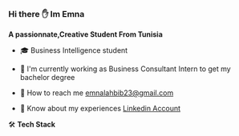 ### Hi there :hand: Im Emna
**A passionnate,Creative Student From Tunisia**
- :mortar_board: Business Intelligence student

- 🌱 I'm currently working as Business Consultant Intern to get my bachelor degree

- :e-mail: How to reach me emnalahbib23@gmail.com
- :page_facing_up: Know about my experiences [Linkedin Account](https://www.linkedin.com/in/emna-lahbib-a3102119b/)


🛠 **Tech Stack**
